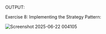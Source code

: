OUTPUT:

Exercise 8: Implementing the Strategy Pattern:

![Screenshot 2025-06-22 004105](https://github.com/user-attachments/assets/db22bdea-c779-4b31-9aec-7bd110d75f66)
